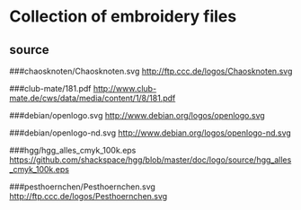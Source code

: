 Collection of embroidery files
==============================

source
------

###chaosknoten/Chaosknoten.svg
http://ftp.ccc.de/logos/Chaosknoten.svg

###club-mate/181.pdf
http://www.club-mate.de/cws/data/media/content/1/8/181.pdf

###debian/openlogo.svg
http://www.debian.org/logos/openlogo.svg

###debian/openlogo-nd.svg
http://www.debian.org/logos/openlogo-nd.svg

###hgg/hgg_alles_cmyk_100k.eps
https://github.com/shackspace/hgg/blob/master/doc/logo/source/hgg_alles_cmyk_100k.eps

###pesthoernchen/Pesthoernchen.svg
http://ftp.ccc.de/logos/Pesthoernchen.svg
